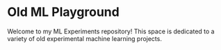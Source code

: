 # Old ML Playground 
Welcome to my ML Experiments repository! This space is dedicated to a variety of old experimental machine learning projects.
